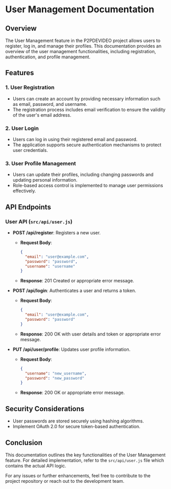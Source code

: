 # User Management Documentation

## Overview

The User Management feature in the P2PDEVIDEO project allows users to register, log in, and manage their profiles. This documentation provides an overview of the user management functionalities, including registration, authentication, and profile management.

## Features

### 1. User Registration
- Users can create an account by providing necessary information such as email, password, and username.
- The registration process includes email verification to ensure the validity of the user's email address.

### 2. User Login
- Users can log in using their registered email and password.
- The application supports secure authentication mechanisms to protect user credentials.

### 3. User Profile Management
- Users can update their profiles, including changing passwords and updating personal information.
- Role-based access control is implemented to manage user permissions effectively.

## API Endpoints

### User API (`src/api/user.js`)
- **POST /api/register**: Registers a new user.
  - **Request Body**: 
    ```json
    {
      "email": "user@example.com",
      "password": "password",
      "username": "username"
    }
    ```
  - **Response**: 201 Created or appropriate error message.

- **POST /api/login**: Authenticates a user and returns a token.
  - **Request Body**: 
    ```json
    {
      "email": "user@example.com",
      "password": "password"
    }
    ```
  - **Response**: 200 OK with user details and token or appropriate error message.

- **PUT /api/user/profile**: Updates user profile information.
  - **Request Body**: 
    ```json
    {
      "username": "new_username",
      "password": "new_password"
    }
    ```
  - **Response**: 200 OK or appropriate error message.

## Security Considerations
- User passwords are stored securely using hashing algorithms.
- Implement OAuth 2.0 for secure token-based authentication.

## Conclusion

This documentation outlines the key functionalities of the User Management feature. For detailed implementation, refer to the `src/api/user.js` file which contains the actual API logic.

For any issues or further enhancements, feel free to contribute to the project repository or reach out to the development team.